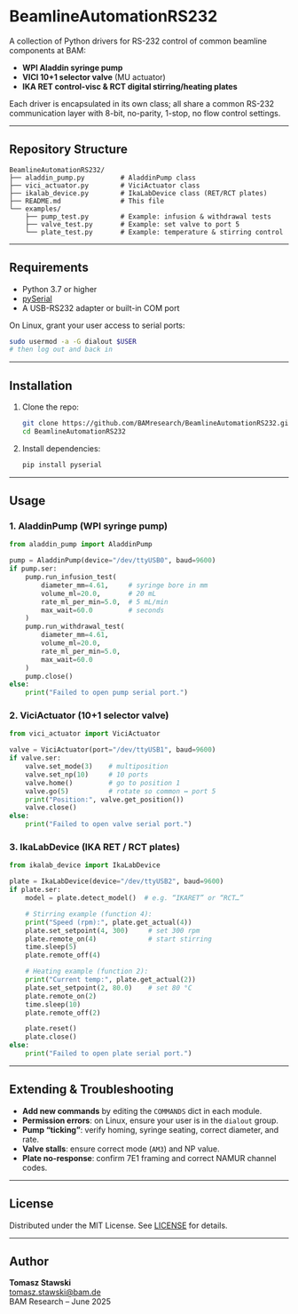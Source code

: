 # BeamlineAutomationRS232

A collection of Python drivers for RS-232 control of common beamline components at BAM:

- **WPI Aladdin syringe pump**  
- **VICI 10+1 selector valve** (MU actuator)  
- **IKA RET control-visc & RCT digital stirring/heating plates**  

Each driver is encapsulated in its own class; all share a common RS-232 communication layer with 8-bit, no-parity, 1-stop, no flow control settings.

---

## Repository Structure

```
BeamlineAutomationRS232/
├── aladdin_pump.py         # AladdinPump class
├── vici_actuator.py        # ViciActuator class
├── ikalab_device.py        # IkaLabDevice class (RET/RCT plates)
├── README.md               # This file
└── examples/               
    ├── pump_test.py        # Example: infusion & withdrawal tests
    ├── valve_test.py       # Example: set valve to port 5
    └── plate_test.py       # Example: temperature & stirring control
```

---

## Requirements

- Python 3.7 or higher  
- [pySerial](https://pypi.org/project/pyserial/)  
- A USB-RS232 adapter or built-in COM port  

On Linux, grant your user access to serial ports:

```bash
sudo usermod -a -G dialout $USER
# then log out and back in
```

---

## Installation

1. Clone the repo:
   ```bash
   git clone https://github.com/BAMresearch/BeamlineAutomationRS232.git
   cd BeamlineAutomationRS232
   ```
2. Install dependencies:
   ```bash
   pip install pyserial
   ```

---

## Usage

### 1. AladdinPump (WPI syringe pump)

```python
from aladdin_pump import AladdinPump

pump = AladdinPump(device="/dev/ttyUSB0", baud=9600)
if pump.ser:
    pump.run_infusion_test(
        diameter_mm=4.61,     # syringe bore in mm
        volume_ml=20.0,       # 20 mL
        rate_ml_per_min=5.0,  # 5 mL/min
        max_wait=60.0         # seconds
    )
    pump.run_withdrawal_test(
        diameter_mm=4.61, 
        volume_ml=20.0,
        rate_ml_per_min=5.0,
        max_wait=60.0
    )
    pump.close()
else:
    print("Failed to open pump serial port.")
```

### 2. ViciActuator (10+1 selector valve)

```python
from vici_actuator import ViciActuator

valve = ViciActuator(port="/dev/ttyUSB1", baud=9600)
if valve.ser:
    valve.set_mode(3)    # multiposition
    valve.set_np(10)     # 10 ports
    valve.home()         # go to position 1
    valve.go(5)          # rotate so common ↔ port 5
    print("Position:", valve.get_position())
    valve.close()
else:
    print("Failed to open valve serial port.")
```

### 3. IkaLabDevice (IKA RET / RCT plates)

```python
from ikalab_device import IkaLabDevice

plate = IkaLabDevice(device="/dev/ttyUSB2", baud=9600)
if plate.ser:
    model = plate.detect_model()  # e.g. “IKARET” or “RCT…”

    # Stirring example (function 4):
    print("Speed (rpm):", plate.get_actual(4))
    plate.set_setpoint(4, 300)     # set 300 rpm
    plate.remote_on(4)             # start stirring
    time.sleep(5)
    plate.remote_off(4)

    # Heating example (function 2):
    print("Current temp:", plate.get_actual(2))
    plate.set_setpoint(2, 80.0)    # set 80 °C
    plate.remote_on(2)
    time.sleep(10)
    plate.remote_off(2)

    plate.reset()
    plate.close()
else:
    print("Failed to open plate serial port.")
```

---

## Extending & Troubleshooting

- **Add new commands** by editing the `COMMANDS` dict in each module.  
- **Permission errors**: on Linux, ensure your user is in the `dialout` group.  
- **Pump “ticking”**: verify homing, syringe seating, correct diameter, and rate.  
- **Valve stalls**: ensure correct mode (`AM3`) and NP value.  
- **Plate no-response**: confirm 7E1 framing and correct NAMUR channel codes.

---

## License

Distributed under the MIT License. See [LICENSE](LICENSE) for details.

---

## Author

**Tomasz Stawski**  
tomasz.stawski@bam.de  
BAM Research – June 2025

